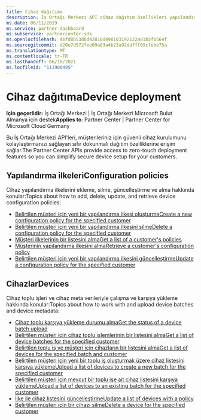 ```yaml
---
title: Cihaz dağıtıma
description: İş Ortağı Merkezi API cihaz dağıtım özellikleri yapılandırma ilkelerini ve cihazları içerir.
ms.date: 06/11/2019
ms.service: partner-dashboard
ms.subservice: partnercenter-sdk
ms.openlocfilehash: 46fd8b53d6d42816d498103192122a81b5f6564f
ms.sourcegitcommit: d20e7d572fee09a83a4b23a92da7ff09cfebe75a
ms.translationtype: MT
ms.contentlocale: tr-TR
ms.lasthandoff: 06/10/2021
ms.locfileid: "111906495"
---
```

# <a name="device-deployment"></a><span data-ttu-id="2fdaf-103">Cihaz dağıtıma</span><span class="sxs-lookup"><span data-stu-id="2fdaf-103">Device deployment</span></span>

<span data-ttu-id="2fdaf-104">**Için geçerlidir:** İş Ortağı Merkezi | İş Ortağı Merkezi Microsoft Bulut Almanya için destek</span><span class="sxs-lookup"><span data-stu-id="2fdaf-104">**Applies to**: Partner Center | Partner Center for Microsoft Cloud Germany</span></span>

<span data-ttu-id="2fdaf-105">Bu İş Ortağı Merkezi API'leri, müşterileriniz için güvenli cihaz kurulumunu kolaylaştırmanızı sağlayan sıfır dokunmalı dağıtım özelliklerine erişim sağlar.</span><span class="sxs-lookup"><span data-stu-id="2fdaf-105">The Partner Center APIs provide access to zero-touch deployment features so you can simplify secure device setup for your customers.</span></span>

## <a name="configuration-policies"></a><span data-ttu-id="2fdaf-106">Yapılandırma ilkeleri</span><span class="sxs-lookup"><span data-stu-id="2fdaf-106">Configuration policies</span></span>

<span data-ttu-id="2fdaf-107">Cihaz yapılandırma ilkelerini ekleme, silme, güncelleştirme ve alma hakkında konular:</span><span class="sxs-lookup"><span data-stu-id="2fdaf-107">Topics about how to add, delete, update, and retrieve device configuration policies:</span></span>

- [<span data-ttu-id="2fdaf-108">Belirtilen müşteri için yeni bir yapılandırma ilkesi oluşturma</span><span class="sxs-lookup"><span data-stu-id="2fdaf-108">Create a new configuration policy for the specified customer</span></span>](create-a-new-configuration-policy-for-the-specified-customer.md)
- [<span data-ttu-id="2fdaf-109">Belirtilen müşteri için yeni bir yapılandırma ilkesini silme</span><span class="sxs-lookup"><span data-stu-id="2fdaf-109">Delete a configuration policy for the specified customer</span></span>](delete-a-configuration-policy-for-the-specified-customer.md)
- [<span data-ttu-id="2fdaf-110">Müşteri ilkelerinin bir listesini alma</span><span class="sxs-lookup"><span data-stu-id="2fdaf-110">Get a list of a customer's policies</span></span>](get-a-list-of-a-customer-s-policies.md)
- [<span data-ttu-id="2fdaf-111">Müşterinin yapılandırma ilkesini alma</span><span class="sxs-lookup"><span data-stu-id="2fdaf-111">Retrieve a customer's configuration policy</span></span>](retrieve-a-customer-s-configuration-policy.md)
- [<span data-ttu-id="2fdaf-112">Belirtilen müşteri için yeni bir yapılandırma ilkesini güncelleştirme</span><span class="sxs-lookup"><span data-stu-id="2fdaf-112">Update a configuration policy for the specified customer</span></span>](update-a-configuration-policy-for-the-specified-customer.md)

## <a name="devices"></a><span data-ttu-id="2fdaf-113">Cihazlar</span><span class="sxs-lookup"><span data-stu-id="2fdaf-113">Devices</span></span>

<span data-ttu-id="2fdaf-114">Cihaz toplu işleri ve cihaz meta verileriyle çalışma ve karşıya yükleme hakkında konular:</span><span class="sxs-lookup"><span data-stu-id="2fdaf-114">Topics about how to work with and upload device batches and device metadata:</span></span>

- [<span data-ttu-id="2fdaf-115">Cihaz toplu karşıya yükleme durumu alma</span><span class="sxs-lookup"><span data-stu-id="2fdaf-115">Get the status of a device batch upload</span></span>](get-the-status-of-a-device-batch-upload.md)
- [<span data-ttu-id="2fdaf-116">Belirtilen müşteri için cihaz toplu işlemlerinin bir listesini alma</span><span class="sxs-lookup"><span data-stu-id="2fdaf-116">Get a list of device batches for the specified customer</span></span>](get-the-list-of-device-batches-for-the-specified-customer.md)
- [<span data-ttu-id="2fdaf-117">Belirtilen toplu iş ve müşteri için cihazların bir listesini alma</span><span class="sxs-lookup"><span data-stu-id="2fdaf-117">Get a list of devices for the specified batch and customer</span></span>](get-a-list-of-devices-for-the-specified-batch-and-customer.md)
- [<span data-ttu-id="2fdaf-118">Belirtilen müşteri için yeni bir toplu iş oluşturmak üzere cihaz listesini karşıya yükleme</span><span class="sxs-lookup"><span data-stu-id="2fdaf-118">Upload a list of devices to create a new batch for the specified customer</span></span>](upload-a-list-of-devices-to-create-a-new-batch-for-the-specified-customer.md)
- [<span data-ttu-id="2fdaf-119">Belirtilen müşteri için mevcut bir toplu işe ait cihaz listesini karşıya yükleme</span><span class="sxs-lookup"><span data-stu-id="2fdaf-119">Upload a list of devices to an existing batch for the specified customer</span></span>](upload-a-list-of-devices-for-the-specified-customer.md)
- [<span data-ttu-id="2fdaf-120">İlke ile cihaz listesini güncelleştirme</span><span class="sxs-lookup"><span data-stu-id="2fdaf-120">Update a list of devices with a policy</span></span>](update-a-list-of-devices-with-a-policy.md)
- [<span data-ttu-id="2fdaf-121">Belirtilen müşteri için bir cihazı silme</span><span class="sxs-lookup"><span data-stu-id="2fdaf-121">Delete a device for the specified customer</span></span>](delete-a-device-for-the-specified-customer.md)
